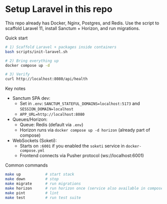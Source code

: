 # Setup Laravel in this repo

This repo already has Docker, Nginx, Postgres, and Redis. Use the script to scaffold Laravel 11, install Sanctum + Horizon, and run migrations.

Quick start
```bash
# 1) Scaffold Laravel + packages inside containers
bash scripts/init-laravel.sh

# 2) Bring everything up
docker compose up -d

# 3) Verify
curl http://localhost:8080/api/health
```

Key notes
- Sanctum SPA dev:
  - Set in `.env`: `SANCTUM_STATEFUL_DOMAINS=localhost:5173` and `SESSION_DOMAIN=localhost`
  - `APP_URL=http://localhost:8080`
- Queues/Horizon:
  - Queue: Redis (default via `.env`)
  - Horizon runs via `docker compose up -d horizon` (already part of compose)
- WebSockets (Soketi):
  - Starts on `:6001` if you enabled the `soketi` service in `docker-compose.yml`
  - Frontend connects via Pusher protocol (ws://localhost:6001)

Common commands
```bash
make up           # start stack
make down         # stop
make migrate      # run migrations
make horizon      # run horizon once (service also available in compose)
make pint         # lint
make test         # run test suite
```